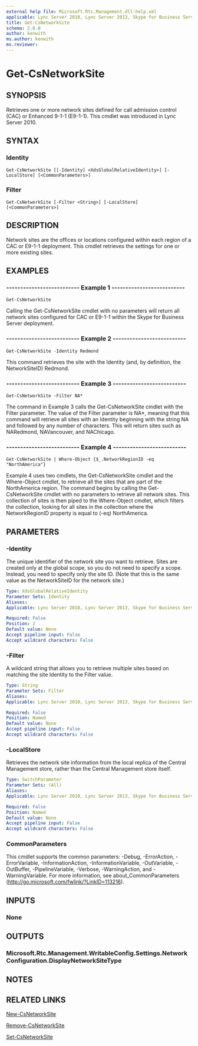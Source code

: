 ```yaml
---
external help file: Microsoft.Rtc.Management.dll-help.xml
applicable: Lync Server 2010, Lync Server 2013, Skype for Business Server 2015, Skype for Business Server 2019
title: Get-CsNetworkSite
schema: 2.0.0
author: kenwith
ms.author: kenwith
ms.reviewer:
---
```


# Get-CsNetworkSite

## SYNOPSIS
Retrieves one or more network sites defined for call admission control (CAC) or Enhanced 9-1-1 (E9-1-1).
This cmdlet was introduced in Lync Server 2010.


## SYNTAX

### Identity
```
Get-CsNetworkSite [[-Identity] <XdsGlobalRelativeIdentity>] [-LocalStore] [<CommonParameters>]
```

### Filter
```
Get-CsNetworkSite [-Filter <String>] [-LocalStore] [<CommonParameters>]
```

## DESCRIPTION
Network sites are the offices or locations configured within each region of a CAC or E9-1-1 deployment.
This cmdlet retrieves the settings for one or more existing sites.


## EXAMPLES

### -------------------------- Example 1 --------------------------
```
Get-CsNetworkSite
```

Calling the Get-CsNetworkSite cmdlet with no parameters will return all network sites configured for CAC or E9-1-1 within the Skype for Business Server deployment.



### -------------------------- Example 2 --------------------------
```
Get-CsNetworkSite -Identity Redmond
```

This command retrieves the site with the Identity (and, by definition, the NetworkSiteID) Redmond.

### -------------------------- Example 3 --------------------------
```
Get-CsNetworkSite -Filter NA*
```

The command in Example 3 calls the Get-CsNetworkSite cmdlet with the Filter parameter.
The value of the Filter parameter is NA*, meaning that this command will retrieve all sites with an Identity beginning with the string NA and followed by any number of characters.
This will return sites such as NARedmond, NAVancouver, and NAChicago.

### -------------------------- Example 4 --------------------------
```
Get-CsNetworkSite | Where-Object {$_.NetworkRegionID -eq "NorthAmerica"}
```

Example 4 uses two cmdlets, the Get-CsNetworkSite cmdlet and the Where-Object cmdlet, to retrieve all the sites that are part of the NorthAmerica region.
The command begins by calling the Get-CsNetworkSite cmdlet with no parameters to retrieve all network sites.
This collection of sites is then piped to the Where-Object cmdlet, which filters the collection, looking for all sites in the collection where the NetworkRegionID property is equal to (-eq) NorthAmerica.


## PARAMETERS

### -Identity
The unique identifier of the network site you want to retrieve.
Sites are created only at the global scope, so you do not need to specify a scope.
Instead, you need to specify only the site ID.
(Note that this is the same value as the NetworkSiteID for the network site.)

```yaml
Type: XdsGlobalRelativeIdentity
Parameter Sets: Identity
Aliases: 
Applicable: Lync Server 2010, Lync Server 2013, Skype for Business Server 2015, Skype for Business Server 2019

Required: False
Position: 2
Default value: None
Accept pipeline input: False
Accept wildcard characters: False
```

### -Filter
A wildcard string that allows you to retrieve multiple sites based on matching the site Identity to the Filter value.

```yaml
Type: String
Parameter Sets: Filter
Aliases: 
Applicable: Lync Server 2010, Lync Server 2013, Skype for Business Server 2015, Skype for Business Server 2019

Required: False
Position: Named
Default value: None
Accept pipeline input: False
Accept wildcard characters: False
```

### -LocalStore
Retrieves the network site information from the local replica of the Central Management store, rather than the Central Management store itself.

```yaml
Type: SwitchParameter
Parameter Sets: (All)
Aliases: 
Applicable: Lync Server 2010, Lync Server 2013, Skype for Business Server 2015, Skype for Business Server 2019

Required: False
Position: Named
Default value: None
Accept pipeline input: False
Accept wildcard characters: False
```

### CommonParameters
This cmdlet supports the common parameters: -Debug, -ErrorAction, -ErrorVariable, -InformationAction, -InformationVariable, -OutVariable, -OutBuffer, -PipelineVariable, -Verbose, -WarningAction, and -WarningVariable. For more information, see about_CommonParameters (http://go.microsoft.com/fwlink/?LinkID=113216).


## INPUTS

### None


## OUTPUTS

### Microsoft.Rtc.Management.WritableConfig.Settings.NetworkConfiguration.DisplayNetworkSiteType


## NOTES


## RELATED LINKS

[New-CsNetworkSite](New-CsNetworkSite.md)

[Remove-CsNetworkSite](Remove-CsNetworkSite.md)

[Set-CsNetworkSite](Set-CsNetworkSite.md)

